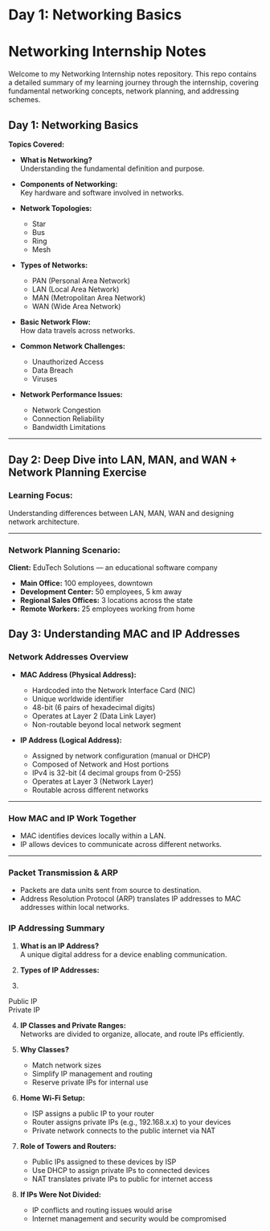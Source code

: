 # Day 1: Networking Basics
# Networking Internship Notes

Welcome to my Networking Internship notes repository. This repo contains a detailed summary of my learning journey through the internship, covering fundamental networking concepts, network planning, and addressing schemes.

## Day 1: Networking Basics

**Topics Covered:**

- **What is Networking?**  
  Understanding the fundamental definition and purpose.

- **Components of Networking:**  
  Key hardware and software involved in networks.

- **Network Topologies:**  
  - Star  
  - Bus  
  - Ring  
  - Mesh  

- **Types of Networks:**  
  - PAN (Personal Area Network)  
  - LAN (Local Area Network)  
  - MAN (Metropolitan Area Network)  
  - WAN (Wide Area Network)  

- **Basic Network Flow:**  
  How data travels across networks.

- **Common Network Challenges:**  
  - Unauthorized Access  
  - Data Breach  
  - Viruses  

- **Network Performance Issues:**  
  - Network Congestion  
  - Connection Reliability  
  - Bandwidth Limitations  

---

## Day 2: Deep Dive into LAN, MAN, and WAN + Network Planning Exercise

### Learning Focus:
Understanding differences between LAN, MAN, WAN and designing network architecture.

---

### Network Planning Scenario:

**Client:** EduTech Solutions — an educational software company

- **Main Office:** 100 employees, downtown  
- **Development Center:** 50 employees, 5 km away  
- **Regional Sales Offices:** 3 locations across the state  
- **Remote Workers:** 25 employees working from home  



## Day 3: Understanding MAC and IP Addresses

### Network Addresses Overview

- **MAC Address (Physical Address):**  
  - Hardcoded into the Network Interface Card (NIC)  
  - Unique worldwide identifier  
  - 48-bit (6 pairs of hexadecimal digits)  
  - Operates at Layer 2 (Data Link Layer)  
  - Non-routable beyond local network segment  

- **IP Address (Logical Address):**  
  - Assigned by network configuration (manual or DHCP)  
  - Composed of Network and Host portions  
  - IPv4 is 32-bit (4 decimal groups from 0-255)  
  - Operates at Layer 3 (Network Layer)  
  - Routable across different networks  

---

### How MAC and IP Work Together

- MAC identifies devices locally within a LAN.  
- IP allows devices to communicate across different networks.

---

### Packet Transmission & ARP

- Packets are data units sent from source to destination.  
- Address Resolution Protocol (ARP) translates IP addresses to MAC addresses within local networks.

### IP Addressing Summary

1. **What is an IP Address?**  
   A unique digital address for a device enabling communication.

2. **Types of IP Addresses:**
3. 
Public IP  
Private IP 

4. **IP Classes and Private Ranges:**  
   Networks are divided to organize, allocate, and route IPs efficiently.

5. **Why Classes?**  
   - Match network sizes  
   - Simplify IP management and routing  
   - Reserve private IPs for internal use  

6. **Home Wi-Fi Setup:**  
   - ISP assigns a public IP to your router  
   - Router assigns private IPs (e.g., 192.168.x.x) to your devices  
   - Private network connects to the public internet via NAT  

7. **Role of Towers and Routers:**  
   - Public IPs assigned to these devices by ISP  
   - Use DHCP to assign private IPs to connected devices  
   - NAT translates private IPs to public for internet access  

8. **If IPs Were Not Divided:**  
   - IP conflicts and routing issues would arise  
   - Internet management and security would be compromised  


